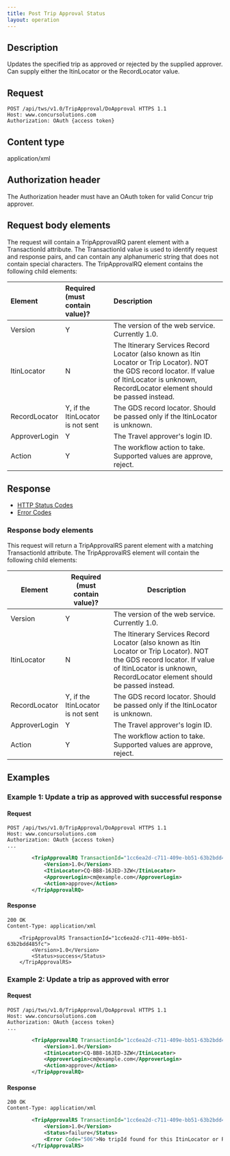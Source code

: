 ```yaml
---
title: Post Trip Approval Status 
layout: operation
---
```



## Description
Updates the specified trip as approved or rejected by the supplied approver. Can supply either the ItinLocator or the RecordLocator value.


## Request
    POST /api/tws/v1.0/TripApproval/DoApproval HTTPS 1.1
    Host: www.concursolutions.com
    Authorization: OAuth {access token}


## Content type
application/xml
 

## Authorization header
The Authorization header must have an OAuth token for valid Concur trip approver.


## Request body elements
The request will contain a TripApprovalRQ parent element with a TransactionId attribute. The TransactionId value is used to identify request and response pairs, and can contain any alphanumeric string that does not contain special characters. The TripApprovalRQ element contains the following child elements:

| Element | Required (must contain value)? | Description |
|:---------|:--------------------------------|:-------------|
| Version |	Y |	The version of the web service. Currently 1.0. |
| ItinLocator |	N |	The Itinerary Services Record Locator (also known as Itin Locator or Trip Locator). NOT the GDS record locator. If value of ItinLocator is unknown, RecordLocator element should be passed instead. |
| RecordLocator |	Y, if the ItinLocator is not sent |	The GDS record locator. Should be passed only if the ItinLocator is unknown. |
| ApproverLogin |	Y |	The Travel approver's login ID. |
| Action |	Y	| The workflow action to take. Supported values are approve, reject. |

## Response
* [HTTP Status Codes][1]
* [Error Codes][2]

### Response body elements
This request will return a TripApprovalRS parent element with a matching TransactionId attribute. The TripApprovalRS element will contain the following child elements:

|  Element |  Required (must contain value)? |  Description |
|----------|---------------------------------|--------------|
|  Version |  Y |  The version of the web service. Currently 1.0. |
|  ItinLocator |  N |  The Itinerary Services Record Locator (also known as Itin Locator or Trip Locator). NOT the GDS record locator. If value of ItinLocator is unknown, RecordLocator element should be passed instead. |
|  RecordLocator |  Y, if the ItinLocator is not sent |  The GDS record locator. Should be passed only if the ItinLocator is unknown. |
|  ApproverLogin |  Y |  The Travel approver's login ID. |
|  Action |  Y |  The workflow action to take. Supported values are approve, reject. |

## Examples

### Example 1: Update a trip as approved with successful response

#### Request

```
POST /api/tws/v1.0/TripApproval/DoApproval HTTPS 1.1
Host: www.concursolutions.com
Authorization: OAuth {access token}
...
```
```XML
        <TripApprovalRQ TransactionId="1cc6ea2d-c711-409e-bb51-63b2bdd485fc">
            <Version>1.0</Version>
            <ItinLocator>CQ-BB8-16JED-3ZW</ItinLocator>
            <ApproverLogin>cm@example.com</ApproverLogin>
            <Action>approve</Action>
        </TripApprovalRQ>
```

#### Response
    200 OK
    Content-Type: application/xml
    
        <TripApprovalRS TransactionId="1cc6ea2d-c711-409e-bb51-63b2bdd485fc">
            <Version>1.0</Version>
            <Status>success</Status>
        </TripApprovalRS>

### Example 2: Update a trip as approved with error

#### Request

```
POST /api/tws/v1.0/TripApproval/DoApproval HTTPS 1.1
Host: www.concursolutions.com
Authorization: OAuth {access token}
...
```
```XML
        <TripApprovalRQ TransactionId="1cc6ea2d-c711-409e-bb51-63b2bdd485fc">
            <Version>1.0</Version>
            <ItinLocator>CQ-BB8-16JED-3ZW</ItinLocator>
            <ApproverLogin>cm@example.com</ApproverLogin>
            <Action>approve</Action>
        </TripApprovalRQ>
```
#### Response

    200 OK
    Content-Type: application/xml

```XML
        <TripApprovalRS TransactionId="1cc6ea2d-c711-409e-bb51-63b2bdd485fc">
            <Version>1.0</Version>
            <Status>failure</Status>
            <Error Code="506">No tripId found for this ItinLocator or RecordLocator.</Error>
        </TripApprovalRS>
```

[1]: https://developer.concur.com/reference/http-codes
[2]: https://developer.concur.com/node/397#responses
